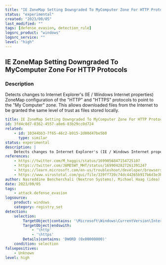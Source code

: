 ```yaml
---
title: "IE ZoneMap Setting Downgraded To MyComputer Zone For HTTP Protocols"
status: "experimental"
created: "2023/09/05"
last_modified: ""
tags: [defense_evasion, detection_rule]
logsrc_product: "windows"
logsrc_service: ""
level: "high"
---
```


## IE ZoneMap Setting Downgraded To MyComputer Zone For HTTP Protocols

### Description

Detects changes to Internet Explorer's (IE / Windows Internet properties) ZoneMap configuration of the "HTTP" and "HTTPS" protocols to point to the "My Computer" zone. This allows downloaded files from the Internet to be granted the same level of trust as files stored locally.


```yml
title: IE ZoneMap Setting Downgraded To MyComputer Zone For HTTP Protocols
id: 3fd4c8d7-8362-4557-a8e6-83b29cc0d724
related:
    - id: 10344bb3-7f65-46c2-b915-2d00d47be5b0
      type: similar
status: experimental
description: |
    Detects changes to Internet Explorer's (IE / Windows Internet properties) ZoneMap configuration of the "HTTP" and "HTTPS" protocols to point to the "My Computer" zone. This allows downloaded files from the Internet to be granted the same level of trust as files stored locally.
references:
    - https://twitter.com/M_haggis/status/1699056847154725107
    - https://twitter.com/JAMESWT_MHT/status/1699042827261391247
    - https://learn.microsoft.com/en-us/troubleshoot/developer/browsers/security-privacy/ie-security-zones-registry-entries
    - https://www.virustotal.com/gui/file/339ff720c74dc44265b917b6d3e3ba0411d61f3cd3c328e9a2bae81592c8a6e5/content
author: Nasreddine Bencherchali (Nextron Systems), Michael Haag (idea)
date: 2023/09/05
tags:
    - attack.defense_evasion
logsource:
    product: windows
    category: registry_set
detection:
    selection:
        TargetObject|contains: '\Microsoft\Windows\CurrentVersion\Internet Settings\ZoneMap\ProtocolDefaults'
        TargetObject|endswith:
            - '\http'
            - '\https'
        Details|contains: 'DWORD (0x00000000)'
    condition: selection
falsepositives:
    - Unknown
level: high

```
